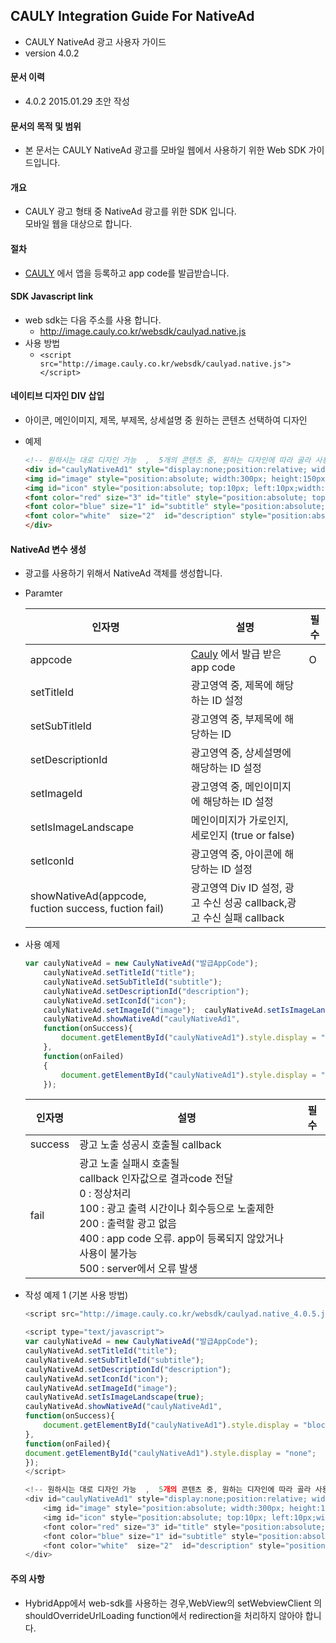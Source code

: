 CAULY Integration Guide For NativeAd
----

* CAULY NativeAd 광고 사용자 가이드
* version 4.0.2


#### 문서 이력
* 4.0.2 2015.01.29 초안 작성

#### 문서의 목적 및 범위
* 본 문서는 CAULY NativeAd 광고를 모바일 웹에서 사용하기 위한 Web SDK 가이드입니다. 

#### 개요
* CAULY 광고 형태 중 NativeAd 광고를 위한 SDK 입니다.<br/>모바일 웹을 대상으로 합니다.

#### 절차
* <a href="http://cauly.net" target="_blank">CAULY</a> 에서 앱을 등록하고 app code를 발급받습니다.


#### SDK Javascript link
+  web sdk는 다음 주소를 사용 합니다.
	-   http://image.cauly.co.kr/websdk/caulyad.native.js
+  사용 방법
	- ```<script src="http://image.cauly.co.kr/websdk/caulyad.native.js"></script>```

#### 네이티브 디자인 DIV 삽입
- 아이콘, 메인이미지, 제목, 부제목, 상세설명 중 원하는 콘텐츠 선택하여 디자인

- 예제
	```html
	<!-- 원하시는 대로 디자인 가능  ,  5개의 콘텐츠 중, 원하는 디자인에 따라 골라 사용 가능 -->
	<div id="caulyNativeAd1" style="display:none;position:relative; width:300px; height:300px;">
	<img id="image" style="position:absolute; width:300px; height:150px;"></img>
	<img id="icon" style="position:absolute; top:10px; left:10px;width:50px; height:50px;"></img>
	<font color="red" size="3" id="title" style="position:absolute; top:10px; left:100px;width:200px; height:50px;" ></font>
	<font color="blue" size="1" id="subtitle" style="position:absolute; top:50px; left:100px;width:200px; height:50px;" ></font>
	<font color="white"  size="2"  id="description" style="position:absolute; top:80px; left:100px;width:200px;"></font>
	</div>
	```
#### NativeAd 변수 생성
* 광고를 사용하기 위해서 NativeAd 객체를 생성합니다.
* Paramter

	인자명|설명|필수
	--- | --- | ---
	appcode|<a href="http://cauly.net" target="_blank">Cauly</a> 에서 발급 받은 app code|O
	setTitleId |광고영역 중, 제목에 해당하는 ID 설정|
	setSubTitleId |광고영역 중, 부제목에 해당하는 ID|
	setDescriptionId|광고영역 중, 상세설명에 해당하는 ID 설정 |
	setImageId|광고영역 중, 메인이미지에 해당하는 ID 설정 |
	setIsImageLandscape|메인이미지가 가로인지, 세로인지 (true or false)|
	setIconId|광고영역 중, 아이콘에 해당하는 ID 설정|
	showNativeAd(appcode, fuction success, fuction fail)|광고영역 Div ID 설정, 광고 수신 성공 callback,광고 수신 실패 callback|





* 사용 예제
	```javascript
	var caulyNativeAd = new CaulyNativeAd("발급AppCode");
		caulyNativeAd.setTitleId("title"); 
		caulyNativeAd.setSubTitleId("subtitle"); 
		caulyNativeAd.setDescriptionId("description"); 
		caulyNativeAd.setIconId("icon");   
		caulyNativeAd.setImageId("image"); 	caulyNativeAd.setIsImageLandscape(true); 
		caulyNativeAd.showNativeAd("caulyNativeAd1", 
		function(onSuccess){
			document.getElementById("caulyNativeAd1").style.display = "block";
		},
		function(onFailed)  
		{
			document.getElementById("caulyNativeAd1").style.display = "none";
		});
	```



	
	인자명|설명|필수
	--- | --- | ---
	success|광고 노출 성공시 호출될 callback|
	fail| 광고 노출 실패시 호출될 <br/>callback 인자값으로 결과code 전달 <br/>0 : 정상처리 <br/>100 : 광고 출력 시간이나 회수등으로 노출제한 <br/>200 : 출력할 광고 없음 <br/>400 : app code 오류. app이 등록되지 않았거나 사용이 불가능 <br/>500 : server에서 오류 발생<br/>|
	


 






* 작성 예제 1 (기본 사용 방법)
	```javascript
	<script src="http://image.cauly.co.kr/websdk/caulyad.native_4.0.5.js"></script>
	
	<script type="text/javascript">
	var caulyNativeAd = new CaulyNativeAd("발급AppCode");
	caulyNativeAd.setTitleId("title"); 
	caulyNativeAd.setSubTitleId("subtitle"); 
	caulyNativeAd.setDescriptionId("description"); 
	caulyNativeAd.setIconId("icon");   
	caulyNativeAd.setImageId("image");
	caulyNativeAd.setIsImageLandscape(true); 
	caulyNativeAd.showNativeAd("caulyNativeAd1", 
	function(onSuccess){
		document.getElementById("caulyNativeAd1").style.display = "block";
	},
	function(onFailed){
	document.getElementById("caulyNativeAd1").style.display = "none";
	});
	</script>
	
	<!-- 원하시는 대로 디자인 가능  ,  5개의 콘텐츠 중, 원하는 디자인에 따라 골라 사용 가능 -->
	<div id="caulyNativeAd1" style="display:none;position:relative; width:300px; height:300px;margin-left: 100px;">
		<img id="image" style="position:absolute; width:300px; height:150px;"></img>
		<img id="icon" style="position:absolute; top:10px; left:10px;width:50px; height:50px;"></img>
		<font color="red" size="3" id="title" style="position:absolute; top:10px; left:100px;width:200px; height:50px;" ></font>
		<font color="blue" size="1" id="subtitle" style="position:absolute; top:50px; left:100px;width:200px; height:50px;" ></font>
		<font color="white"  size="2"  id="description" style="position:absolute; top:80px; left:100px;width:200px;"></font>
	</div>
	```

 
####  주의 사항
+ HybridApp에서 web-sdk를 사용하는 경우,WebView의 setWebviewClient 의 shouldOverrideUrlLoading function에서
redirection을 처리하지 않아야 합니다.  

